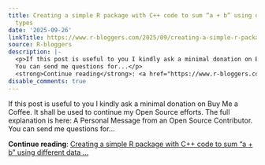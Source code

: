 ```yaml
---
title: Creating a simple R package with C++ code to sum “a + b” using different data
  types
date: '2025-09-26'
linkTitle: https://www.r-bloggers.com/2025/09/creating-a-simple-r-package-with-c-code-to-sum-a-b-using-different-data-types/
source: R-bloggers
description: |-
  <p>If this post is useful to you I kindly ask a minimal donation on Buy Me a Coffee. It shall be used to continue my Open Source efforts. The full explanation is here: A Personal Message from an Open Source Contributor.<br />
  You can send me questions for...</p>
  <strong>Continue reading</strong>: <a href="https://www.r-bloggers.com/2025/09/creating-a-simple-r-package-with-c-code-to-sum-a-b-using-different-data-types/">Creating a simple R package with C++ code to sum “a + b” using different data ...
disable_comments: true
---
```

<p>If this post is useful to you I kindly ask a minimal donation on Buy Me a Coffee. It shall be used to continue my Open Source efforts. The full explanation is here: A Personal Message from an Open Source Contributor.<br />
You can send me questions for...</p>
<strong>Continue reading</strong>: <a href="https://www.r-bloggers.com/2025/09/creating-a-simple-r-package-with-c-code-to-sum-a-b-using-different-data-types/">Creating a simple R package with C++ code to sum “a + b” using different data ...